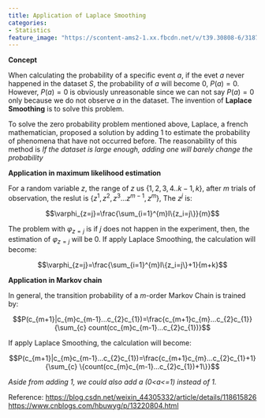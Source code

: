 ```yaml
---
title: Application of Laplace Smoothing
categories:
- Statistics
feature_image: "https://scontent-ams2-1.xx.fbcdn.net/v/t39.30808-6/318727714_1298950054279522_1327222508011670093_n.jpg?_nc_cat=108&ccb=1-7&_nc_sid=730e14&_nc_ohc=TnxHVTXAD_IAX-HmZVu&_nc_ht=scontent-ams2-1.xx&oh=00_AfBSzcy1lv2fJGWPylw7pRDyxpG_NNwrFmcdUXnopbawrg&oe=6394F523"
---
```

<head>
    <script src="https://cdn.mathjax.org/mathjax/latest/MathJax.js?config=TeX-AMS-MML_HTMLorMML" type="text/javascript"></script>
    <script type="text/x-mathjax-config">
        MathJax.Hub.Config({
            tex2jax: {
            skipTags: ['script', 'noscript', 'style', 'textarea', 'pre'],
            inlineMath: [['$','$']]
            }
        });
    </script>
</head>

**Concept**

When calculating the probability of a specific event $a$, if the evet $a$ never happened in the dataset $S$, the probability of $a$ will become $0$, $P(a)=0$. However, $P(a)=0$ is obviously unreasonable since we can not say $P(a)=0$ only because
we do not observe $a$ in the dataset. The invention of **Laplace Smoothing** is to solve this problem.

To solve the zero probability problem mentioned above, Laplace, a french mathematician, proposed a solution by adding $1$ to estimate the probability of phenomena that have not occurred before. The reasonability of this method is *If the dataset is large enough, adding one will barely change the probability*

**Application in maximum likelihood estimation**

For a random variable $z$, the range of $z$ us $\{1,2,3,4..k-1,k\}$, after *m* trials of observation, the reslut is $\{z^1,z^2,z^3...z^{m-1},z^{m}\}$, The 
$z^j$ is:

$$\varphi_{z=j}=\frac{\sum_{i=1}^{m}I\{z_i=j\}}{m}$$

The problem with $\varphi_{z=j}$ is if $j$ does not happen in the experiment, then, the estimation of $\varphi_{z=j}$ will be $0$.
 If apply Laplace Smoothing, the calculation will become:

$$\varphi_{z=j}=\frac{\sum_{i=1}^{m}I\{z_i=j\}+1}{m+k}$$

**Application in Markov chain**

In general, the transition probability of a $m$-order Markov Chain is trained by:

$$P(c_{m+1}|c_{m}c_{m-1}...c_{2}c_{1})=\frac{c_{m+1}c_{m}...c_{2}c_{1}}{\sum_{c} count(cc_{m}c_{m-1}...c_{2}c_{1})}$$

If apply Laplace Smoothing, the calculation will become:

$$P(c_{m+1}|c_{m}c_{m-1}...c_{2}c_{1})=\frac{c_{m+1}c_{m}...c_{2}c_{1}+1}{\sum_{c} \{count(cc_{m}c_{m-1}...c_{2}c_{1})+1\}}$$

*Aside from adding 1, we could also add a \(0<a<=1\) instead of 1.*

Reference:
https://blog.csdn.net/weixin_44305332/article/details/118615826
https://www.cnblogs.com/hbuwyg/p/13220804.html